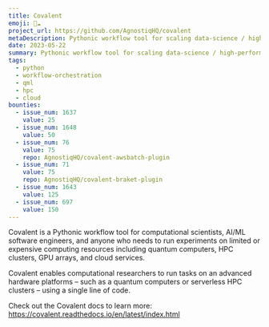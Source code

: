 ```yaml
---
title: Covalent
emoji: 🔀☁️
project_url: https://github.com/AgnostiqHQ/covalent
metaDescription: Pythonic workflow tool for scaling data-science / high-performance / quantum workloads from your laptop to any cloud or compute backend.
date: 2023-05-22
summary: Pythonic workflow tool for scaling data-science / high-performance / quantum workloads from your laptop to any cloud or compute backend.
tags:
  - python
  - workflow-orchestration
  - qml
  - hpc
  - cloud
bounties:
  - issue_num: 1637
    value: 25
  - issue_num: 1648
    value: 50
  - issue_num: 76
    value: 75
    repo: AgnostiqHQ/covalent-awsbatch-plugin
  - issue_num: 71
    value: 75
    repo: AgnostiqHQ/covalent-braket-plugin
  - issue_num: 1643
    value: 125
  - issue_num: 697
    value: 150
---
```


Covalent is a Pythonic workflow tool for computational scientists, AI/ML software engineers, and anyone who needs to run experiments on limited or expensive computing resources including quantum computers, HPC clusters, GPU arrays, and cloud services.

Covalent enables computational researchers to run tasks on an advanced hardware platforms – such as a quantum computers or serverless HPC clusters – using a single line of code.

Check out the Covalent docs to learn more: https://covalent.readthedocs.io/en/latest/index.html
